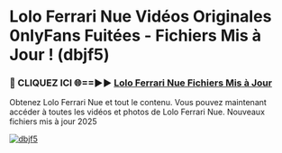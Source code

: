 # Lolo Ferrari Nue Vidéos Originales 0nlyFans Fuitées - Fichiers Mis à Jour ! (dbjf5)

<h3>🔴 CLIQUEZ ICI 🌐==►► <a href="https://tinyurl.com/2pmr4ezf" rel="nofollow">Lolo Ferrari Nue Fichiers Mis à Jour</a></h3>

Obtenez Lolo Ferrari Nue et tout le contenu. Vous pouvez maintenant accéder à toutes les vidéos et photos de Lolo Ferrari Nue. Nouveaux fichiers mis à jour 2025

[![dbjf5](https://i.imgur.com/6SNvagu.gif)](https://tinyurl.com/2pmr4ezf)
